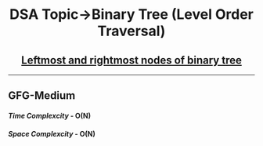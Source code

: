 <h1 align="center">DSA Topic->Binary Tree (Level Order Traversal)</h1>
<h2 align="center"><a href="">Leftmost and rightmost nodes of binary tree</a></h2>
<hr>
<h2>GFG-Medium</h2>
<h4><em>Time Complexcity - </em><strong>O(N)</strong></h4>
<h4><em>Space Complexcity - </em><strong>O(N)</strong></h4>

